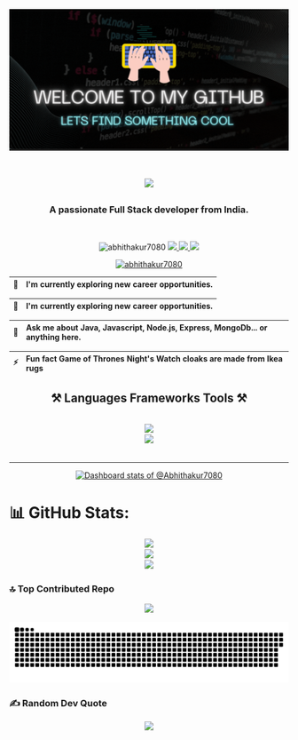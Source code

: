 <div align="center" style="background-color: #222;">
<img   src="./newGif.gif" alt="my-gif" />
</div>

<h1 align="center">
    <img src="https://readme-typing-svg.herokuapp.com?font=Jersey+15&size=40&pause=1000&color=E924EF¢er=true&random=false&width=435&lines=Hii+%F0%9F%91%8B+I'+m+Abhijeet+Kumar" />
</h1>
<h3 align="center">A passionate Full Stack developer from India.</h3>

<br/>

<p align="center">
    <img src="https://komarev.com/ghpvc/?username=abhithakur7080&label=Profile%20views&color=503096&style=for-the-badge" alt="abhithakur7080" />
  <a href="https://abhijeet-kumar-7080-portfolio.netlify.app" target="_blank">
    <img src="https://img.shields.io/badge/Portfolio-blue?style=for-the-badge&logo=superuser&logoColor=ffffff&labelColor=gray&color=E924EF" target="_blank" />
  </a>

    
<a href="mailto:abhijeetthakur7080@gmail.com">
    <img src="https://img.shields.io/badge/Gmail-333333?style=for-the-badge&logo=gmail&logoColor=red" />
  </a>

    
  <a href="https://www.linkedin.com/in/abhijeet-kumar-39800320b/" target="_blank">
    <img src="https://img.shields.io/badge/LinkedIn-333333?style=for-the-badge&label=in&labelColor=0077B5" target="_blank" />
  </a>
</p>

<p align="center"> <a href="https://github.com/ryo-ma/github-profile-trophy"><img src="https://github-profile-trophy.vercel.app/?username=abhithakur7080&theme=radical" alt="abhithakur7080" /></a> </p>

<div align="center">
    
| 🔭 | I'm currently exploring new career opportunities. |
| :--------| :------------------------- |

| 🌱 | I'm currently exploring new career opportunities. |
| :-------- | :------------------------- |

| 💬 | Ask me about Java, Javascript, Node.js, Express, MongoDb... or anything here. |
| :-------- | :------------------------- |

| ⚡ | Fun fact Game of Thrones Night's Watch cloaks are made from Ikea rugs |
| :-------- | :------------------------- |

 </div>
 


 
<h2 align="center">⚒ Languages Frameworks Tools ⚒</h2>
<br/>
<div align="center">
    <img src="https://skillicons.dev/icons?i=html,css,bootstrap,vscode,github,tailwind,git,postman"/><br>
    <img src="https://skillicons.dev/icons?i=javascript,react,redux,nodejs,express,mongodb,firebase,java,sass" /><br>
</div>

<br/>

<hr/>
<!-- Copy-paste in your Readme.md file -->

<!-- Copy-paste in your Readme.md file -->

<a href="https://next.ossinsight.io/widgets/official/compose-user-dashboard-stats?user_id=119639453" target="_blank" style="display: block" align="center">
  <picture>
    <source media="(prefers-color-scheme: dark)" srcset="https://next.ossinsight.io/widgets/official/compose-user-dashboard-stats/thumbnail.png?user_id=119639453&image_size=auto&color_scheme=dark" width="771" height="auto">
    <img alt="Dashboard stats of @Abhithakur7080" src="https://next.ossinsight.io/widgets/official/compose-user-dashboard-stats/thumbnail.png?user_id=119639453&image_size=auto&color_scheme=light" width="771" height="auto">
  </picture>
</a>

<!-- Made with [OSS Insight](https://ossinsight.io/) -->

<!-- Made with [OSS Insight](https://ossinsight.io/) -->
# 📊 GitHub Stats:
<p align="center">
     <img src="https://github-readme-streak-stats.herokuapp.com/?user=Abhithakur7080&theme=synthwave&hide_border=false"/><br/>
    <img src="https://github-readme-stats.vercel.app/api?username=abhithakur7080&theme=synthwave&show_icons=true&locale=en"/><br/>
     <img src="https://github-readme-stats.vercel.app/api/top-langs/?username=Abhithakur7080&theme=synthwave&hide_border=false&include_all_commits=true&count_private=true&layout=compact"/>
</p>

### 🔝 Top Contributed Repo
<p align="center">
    <img src="https://github-contributor-stats.vercel.app/api?username=Abhithakur7080&limit=5&theme=synthwave&combine_all_yearly_contributions=true"/>
</p>

<p align="center">
 <img width="1000" src="github-snake.svg" alt="snake"/>
</p>

### ✍️ Random Dev Quote
<p align="center">
    <img src="https://quotes-github-readme.vercel.app/api?type=horizontal&theme=radical"/>
</p>
